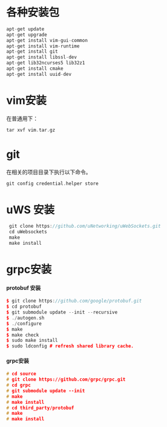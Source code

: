 # 各种安装包
```c++
apt-get update
apt-get upgrade
apt-get install vim-gui-common  
apt-get install vim-runtime  
apt-get install git
apt-get install libssl-dev
apt-get lib32ncurses5 lib32z1
apt-get install cmake
apt-get install uuid-dev


```
# vim安装
在普通用下：
```c++
tar xvf vim.tar.gz
```
# git 
在相关的项目目录下执行以下命令。
```c++
git config credential.helper store
```

# uWS 安装
```c++
 git clone https://github.com/uNetworking/uWebSockets.git
 cd uWebsockets
 make
 make install
 ```
 
 # grpc安装
 #### protobuf 安装
 ```c++
$ git clone https://github.com/google/protobuf.git
$ cd protobuf
$ git submodule update --init --recursive
$ ./autogen.sh
$ ./configure
$ make
$ make check
$ sudo make install
$ sudo ldconfig # refresh shared library cache.
 ```
 #### grpc安装
 ```c++
 # cd source
 # git clone https://github.com/grpc/grpc.git
 # cd grpc
 # git submodule update --init
 # make
 # make install
 # cd third_party/protobuf
 # make
 # make install
 ```
 
